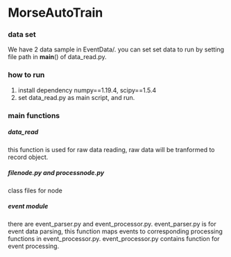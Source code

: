 # MorseAutoTrain

### data set
We have 2 data sample in EventData/. you can set set data to run by setting file path in __main__() of data_read.py.

### how to run
1. install dependency numpy==1.19.4, scipy==1.5.4
2. set data_read.py as main script, and run.

### main functions
##### data_read
this function is used for raw data reading, raw data will be tranformed to record object.

##### filenode.py and processnode.py
class files for node

##### event module
there are event_parser.py and event_processor.py.
event_parser.py is for event data parsing, this function maps events to corresponding processing functions in event_processor.py.
event_processor.py contains function for event processing.
